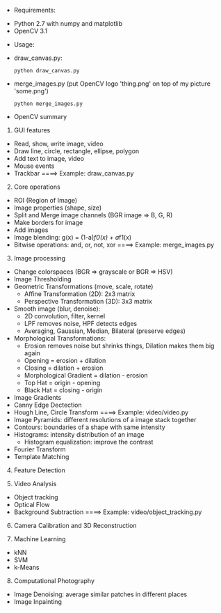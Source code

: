* Requirements:
- Python 2.7 with numpy and matplotlib
- OpenCV 3.1

* Usage:
- draw_canvas.py:
	```
	python draw_canvas.py
	```
- merge_images.py (put OpenCV logo 'thing.png' on top of my picture 'some.png')
	```
	python merge_images.py
	```
* OpenCV summary
1. GUI features
- Read, show, write image, video
- Draw line, circle, rectangle, ellipse, polygon
- Add text to image, video
- Mouse events
- Trackbar
====> Example: draw_canvas.py

2. Core operations
- ROI (Region of Image)
- Image properties (shape, size)
- Split and Merge image channels (BGR image => B, G, R)
- Make borders for image
- Add images
- Image blending: g(x) = (1-a)*f0(x) + a*f1(x)
- Bitwise operations: and, or, not, xor
====> Example: merge_images.py

3. Image processing
- Change colorspaces (BGR => grayscale or BGR => HSV)
- Image Thresholding
- Geometric Transformations (move, scale, rotate)
	+ Affine Transformation (2D): 2x3 matrix
	+ Perspective Transformation (3D): 3x3 matrix
- Smooth image (blur, denoise):
	+ 2D convolution, filter, kernel
	+ LPF removes noise, HPF detects edges
	+ Averaging, Gaussian, Median, Bilateral (preserve edges)
- Morphological Transformations:
	+ Erosion removes noise but shrinks things, Dilation makes them big again
	+ Opening = erosion + dilation
	+ Closing = dilation + erosion
	+ Morphological Gradient = dilation - erosion
	+ Top Hat = origin - opening
	+ Black Hat = closing - origin
- Image Gradients
- Canny Edge Dectection
- Hough Line, Circle Transform
====> Example: video/video.py
- Image Pyramids: different resolutions of a image stack together
- Contours: boundaries of a shape with same intensity
- Histograms: intensity distribution of an image
	+ Histogram equalization: improve the contrast
- Fourier Transform
- Template Matching

4. Feature Detection

5. Video Analysis
- Object tracking
- Optical Flow
- Background Subtraction
====> Example: video/object_tracking.py

6. Camera Calibration and 3D Reconstruction

7. Machine Learning
- kNN
- SVM
- k-Means

8. Computational Photography
- Image Denoising: average similar patches in different places
- Image Inpainting
